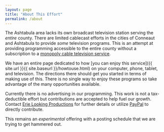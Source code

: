 ```yaml
---
layout: page
title: "About This Effort"
permalink: /about
---
```


The Ashtabula area lacks its own broadcast television station serving the *entire* county.  There are limited cablecast efforts in the cities of Conneaut and Ashtabula to provide *some* television programs.  This is an attempt at providing programming accessible to the entire county without a subscription to a [monopoly cable television service](https://simple.wikipedia.org/w/index.php?title=Cable_television&oldid=7493434).  

We have an entire page dedicated to how [you can enjoy this service]({{ site.url }}{{ site.baseurl }}/howtouse.html) on your computer, phone, tablet, and television.  The directions there should get you started in terms of making use of this.  There is no single way to enjoy these programs so take advantage of the many opportunities available.

Currently there is no advertising in our programming.  This work is not a tax-deductible effort but contributions are accepted to help fuel our growth.  Contact [Erie Looking Productions](https://erielookingproductions.info) for further details or utilize [PayPal](https://paypal.me/erielooking) to directly contribute.

This remains an *experimental* offering with a posting schedule that we are trying to get hammered out.

